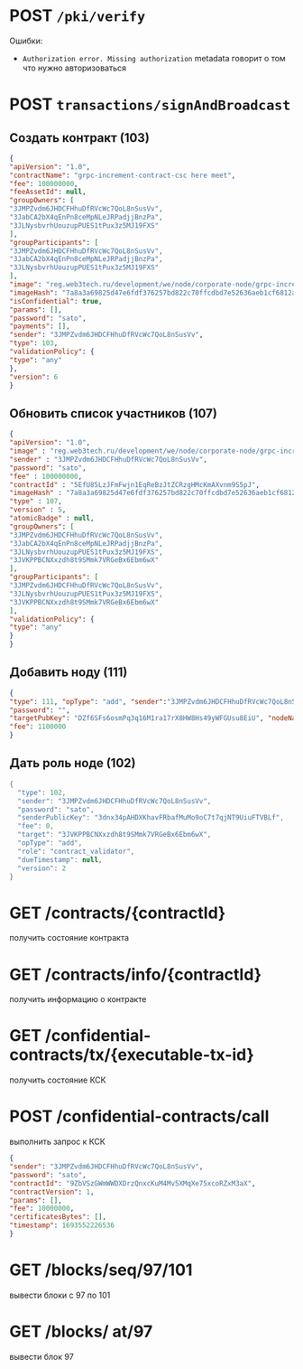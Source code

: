 # POST `/pki/verify`
Ошибки:
- `Authorization error. Missing authorization` metadata говорит о том что нужно авторизоваться
# POST `transactions/signAndBroadcast`
## Создать контракт (103)
```json
{  
"apiVersion": "1.0",  
"contractName": "grpc-increment-contract-csc here meet",  
"fee": 100000000,  
"feeAssetId": null,  
"groupOwners": [  
"3JMPZvdm6JHDCFHhuDfRVcWc7QoL8nSusVv",  
"3JabCA2bX4qEnPn8ceMpNLeJRPadjjBnzPa",  
"3JLNysbvrhUouzupPUES1tPux3z5MJ19FXS"  
],  
"groupParticipants": [  
"3JMPZvdm6JHDCFHhuDfRVcWc7QoL8nSusVv",  
"3JabCA2bX4qEnPn8ceMpNLeJRPadjjBnzPa",  
"3JLNysbvrhUouzupPUES1tPux3z5MJ19FXS"  
],  
"image": "reg.web3tech.ru/development/we/node/corporate-node/grpc-increment-contract-csc:latest",  
"imageHash": "7a8a3a69825d47e6fdf376257bd822c70ffcdbd7e52636aeb1cf6812ac2af610",  
"isConfidential": true,  
"params": [],  
"password": "sato",  
"payments": [],  
"sender": "3JMPZvdm6JHDCFHhuDfRVcWc7QoL8nSusVv",  
"type": 103,  
"validationPolicy": {  
"type": "any"  
},  
"version": 6  
}
```
## Обновить список участников (107)
```json
{  
"apiVersion": "1.0",  
"image" : "reg.web3tech.ru/development/we/node/corporate-node/grpc-increment-contract-csc:latest",  
"sender" : "3JMPZvdm6JHDCFHhuDfRVcWc7QoL8nSusVv",  
"password": "sato",  
"fee" : 100000000,  
"contractId" : "5EfU85LzJFmFwjn1EqReBzJtZCRzgHMcKmAXvnm9S5pJ",  
"imageHash" : "7a8a3a69825d47e6fdf376257bd822c70ffcdbd7e52636aeb1cf6812ac2af610",  
"type" : 107,  
"version" : 5,  
"atomicBadge" : null,  
"groupOwners": [  
"3JMPZvdm6JHDCFHhuDfRVcWc7QoL8nSusVv",  
"3JabCA2bX4qEnPn8ceMpNLeJRPadjjBnzPa",  
"3JLNysbvrhUouzupPUES1tPux3z5MJ19FXS",  
"3JVKPPBCNXxzdh8t9SMmk7VRGeBx6Ebm6wX"  
],  
"groupParticipants": [  
"3JMPZvdm6JHDCFHhuDfRVcWc7QoL8nSusVv",  
"3JLNysbvrhUouzupPUES1tPux3z5MJ19FXS",  
"3JVKPPBCNXxzdh8t9SMmk7VRGeBx6Ebm6wX"  
],  
"validationPolicy": {  
"type": "any"  
}  
}
```
## Добавить ноду (111)
```json
{ 
"type": 111, "opType": "add", "sender":"3JMPZvdm6JHDCFHhuDfRVcWc7QoL8nSusVv", 
"password": "", 
"targetPubKey": "DZf6SFs6osmPq3q16M1ra17rX8HW8Hs49yWFGUsu8EiU", "nodeName": "node-3", 
"fee": 1100000 
}
```
## Дать роль ноде (102)
```scala
{
  "type": 102,
  "sender": "3JMPZvdm6JHDCFHhuDfRVcWc7QoL8nSusVv",
  "password": "sato",
  "senderPublicKey": "3dnx34pAHDXKhavFRbafMuMo9oC7t7qjNT9UiuFTVBLf",
  "fee": 0,
  "target": "3JVKPPBCNXxzdh8t9SMmk7VRGeBx6Ebm6wX",
  "opType": "add",
  "role": "contract_validator",
  "dueTimestamp": null,
  "version": 2
}
```
# GET /contracts/{contractId} 
получить состояние контракта

# GET /contracts/info/{contractId}
получить информацию о контракте

# GET /confidential-contracts/tx/{executable-tx-id}
получить состояние КСК

# POST /confidential-contracts/call
выполнить запрос к КСК
```json
{  
"sender": "3JMPZvdm6JHDCFHhuDfRVcWc7QoL8nSusVv",  
"password": "sato",  
"contractId": "9ZbVSzGWmWWDXDrzQnxcKuM4Mv5XMqXe75xcoRZxM3aX",  
"contractVersion": 1,  
"params": [],  
"fee": 10000000,  
"certificatesBytes": [],  
"timestamp": 1693552226536  
}
```
# GET /blocks/seq/97/101
вывести блоки с 97 по 101
# GET /blocks/ at/97
вывести блок 97